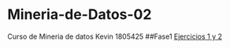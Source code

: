 # Mineria-de-Datos-02
Curso de Mineria de datos Kevin 1805425
##Fase1
[Ejercicios 1 y 2 ](https://github.com/kevingonzalez1805425/Mineria-de-Datos-02/blob/master/Ejercicios_1.pdf)
